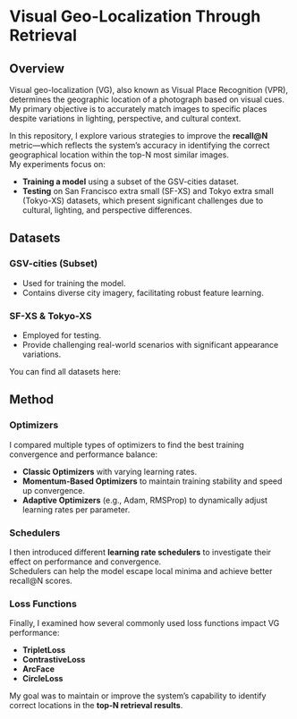 # Visual Geo-Localization Through Retrieval

## Overview

Visual geo-localization (VG), also known as Visual Place Recognition (VPR), determines the geographic location of a photograph based on visual cues.  
My primary objective is to accurately match images to specific places despite variations in lighting, perspective, and cultural context.

In this repository, I explore various strategies to improve the **recall@N** metric—which reflects the system’s accuracy in identifying the correct geographical location within the top-N most similar images.  
My experiments focus on:

- **Training a model** using a subset of the GSV-cities dataset.
- **Testing** on San Francisco extra small (SF-XS) and Tokyo extra small (Tokyo-XS) datasets, which present significant challenges due to cultural, lighting, and perspective differences.


## Datasets

### GSV-cities (Subset)
- Used for training the model.
- Contains diverse city imagery, facilitating robust feature learning.

### SF-XS & Tokyo-XS
- Employed for testing.
- Provide challenging real-world scenarios with significant appearance variations.

You can find all datasets here: 


## Method

### Optimizers

I compared multiple types of optimizers to find the best training convergence and performance balance:

- **Classic Optimizers** with varying learning rates.
- **Momentum-Based Optimizers** to maintain training stability and speed up convergence.
- **Adaptive Optimizers** (e.g., Adam, RMSProp) to dynamically adjust learning rates per parameter.

### Schedulers

I then introduced different **learning rate schedulers** to investigate their effect on performance and convergence.  
Schedulers can help the model escape local minima and achieve better recall@N scores.

### Loss Functions

Finally, I examined how several commonly used loss functions impact VG performance:

- **TripletLoss**  
- **ContrastiveLoss**  
- **ArcFace**  
- **CircleLoss**  

My goal was to maintain or improve the system’s capability to identify correct locations in the **top-N retrieval results**.

